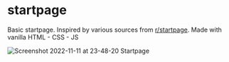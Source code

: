 # startpage
Basic startpage. Inspired by various sources from [r/startpage](https://www.reddit.com/r/startpages/). Made with vanilla HTML - CSS - JS 

![Screenshot 2022-11-11 at 23-48-20 Startpage](https://user-images.githubusercontent.com/19970595/201442142-d3f0b172-6d2d-447b-8f63-c6d596f82549.png)
